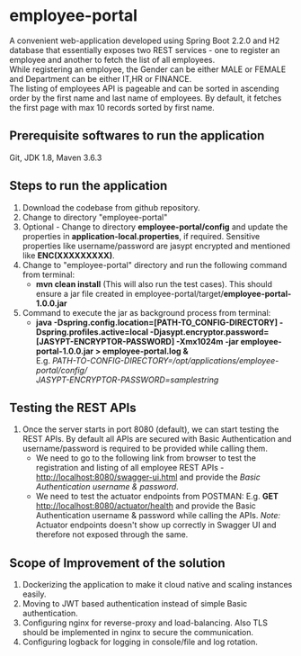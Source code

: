 # employee-portal
A convenient web-application developed using Spring Boot 2.2.0 and H2 database that essentially exposes two REST services - one to register an employee and another to fetch the list of all employees.<br/>
While registering an employee, the Gender can be either MALE or FEMALE and Department can be either IT,HR or FINANCE.<br/>
The listing of employees API is pageable and can be sorted in ascending order by the first name and last name of employees. By default, it fetches the first page with max 10 records sorted by first name.

## Prerequisite softwares to run the application
Git, JDK 1.8, Maven 3.6.3

## Steps to run the application
1. Download the codebase from github repository.
2. Change to directory "employee-portal" 
3. Optional - Change to directory **employee-portal/config** and update the properties in **application-local.properties**, if required. Sensitive properties like username/password are jasypt encrypted and mentioned like **ENC(XXXXXXXXX)**.
4. Change to "employee-portal" directory and run the following command from terminal:
     - 	**mvn clean install** (This will also run the test cases). This should ensure a jar file created in employee-portal/target/**employee-portal-1.0.0.jar**
5. Command to execute the jar as background process from terminal: 
      -   **java -Dspring.config.location=[PATH-TO_CONFIG-DIRECTORY] -Dspring.profiles.active=local -Djasypt.encryptor.password=[JASYPT-ENCRYPTOR-PASSWORD] -Xmx1024m -jar employee-portal-1.0.0.jar > employee-portal.log &**<br/>
         E.g. *PATH-TO-CONFIG-DIRECTORY=/opt/applications/employee-portal/config/* <br/> 
         		 *JASYPT-ENCRYPTOR-PASSWORD=samplestring*
 
## Testing the REST APIs
1. Once the server starts in port 8080 (default), we can start testing the REST APIs. By default all APIs are secured with Basic Authentication and username/password is required to be provided while calling them. 
     -   We need to go to the following link from browser to test the registration and listing of all employee REST APIs - <http://localhost:8080/swagger-ui.html> and provide the *Basic Authentication username & password*.
    -   We need to test the actuator endpoints from POSTMAN: E.g. **GET** <http://localhost:8080/actuator/health> and provide the Basic Authentication username & password while calling the APIs.
    *Note:* Actuator endpoints doesn't show up correctly in Swagger UI and therefore not exposed through the same.
    
## Scope of Improvement of the solution
1. Dockerizing the application to make it cloud native and scaling instances easily.
2. Moving to JWT based authentication instead of simple Basic authentication.
3. Configuring nginx for reverse-proxy and load-balancing. Also TLS should be implemented in nginx to secure the communication.
4. Configuring logback for logging in console/file and log rotation.